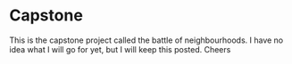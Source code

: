 # Capstone


This is the capstone project called the battle of neighbourhoods. I have no idea what I will go for yet, but I will keep this posted. Cheers
